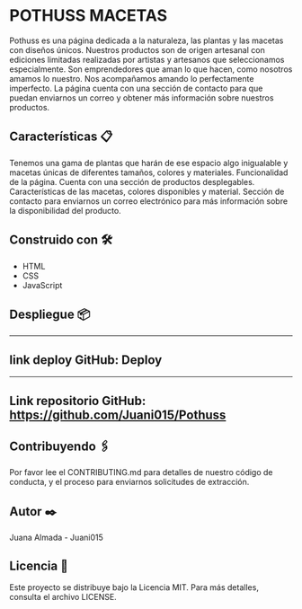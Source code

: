 # POTHUSS MACETAS

Pothuss es una página dedicada a la naturaleza, las plantas y las macetas con diseños únicos.
Nuestros productos son de origen artesanal con ediciones limitadas realizadas por artistas y artesanos que seleccionamos especialmente. Son emprendedores que aman lo que hacen, como nosotros amamos lo nuestro. Nos acompañamos amando lo perfectamente imperfecto.
La página cuenta con una sección de contacto para que puedan enviarnos un correo y obtener más información sobre nuestros productos.

## Características 📋

Tenemos una gama de plantas que harán de ese espacio algo inigualable y macetas únicas de diferentes tamaños, colores y materiales. 
Funcionalidad de la página. Cuenta con una sección de productos desplegables. Características de las macetas, colores disponibles y material. 
Sección de contacto para enviarnos un correo electrónico para más información sobre la disponibilidad del producto.


## Construido con 🛠️

- HTML
- CSS
- JavaScript


## Despliegue 📦

---
link deploy GitHub: Deploy
---
---
Link repositorio GitHub: https://github.com/Juani015/Pothuss
---


## Contribuyendo 🖇️

Por favor lee el CONTRIBUTING.md para detalles de nuestro código de conducta, y el proceso para enviarnos solicitudes de extracción.


## Autor ✒️

Juana Almada - Juani015


## Licencia 📄

Este proyecto se distribuye bajo la Licencia MIT. Para más detalles, consulta el archivo LICENSE.